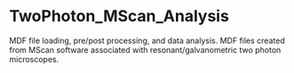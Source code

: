 # TwoPhoton_MScan_Analysis
MDF file loading, pre/post processing, and data analysis. MDF files created from MScan software associated with resonant/galvanometric two photon microscopes. 
